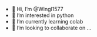 - 👋 Hi, I’m @Wingl1577
- 👀 I’m interested in python
- 🌱 I’m currently learning colab
- 💞️ I’m looking to collaborate on ...

<!---
Wingl1577/Wingl1577 is a ✨ special ✨ repository because its `README.md` (this file) appears on your GitHub profile.
You can click the Preview link to take a look at your changes.
--->
